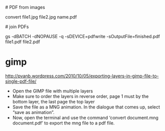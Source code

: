 # PDF from images

convert file1.jpg file2.jpg name.pdf

# join PDFs

gs -dBATCH -dNOPAUSE -q -sDEVICE=pdfwrite -sOutputFile=finished.pdf file1.pdf file2.pdf


# gimp

http://pvanb.wordpress.com/2010/10/05/exporting-layers-in-gimp-file-to-single-pdf-file/

* Open the GIMP file with multiple layers
* Make sure to order the layers in reverse order, page 1 must by the bottom layer, the last page the top layer
* Save the file as a MNG animation. In the dialogue that comes up, select “save as animation”.
* Now, open the terminal and use the command ‘convert document.mng document.pdf’ to export the mng file to a pdf file.
